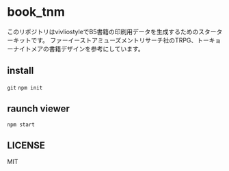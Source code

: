 # book_tnm
このリポジトリはvivliostyleでB5書籍の印刷用データを生成するためのスターターキットです。
ファーイーストアミューズメントリサーチ社のTRPG、トーキョーナイトメアの書籍デザインを参考にしています。

## install
```git```
```npm init```

## raunch viewer
```npm start```

## LICENSE
MIT